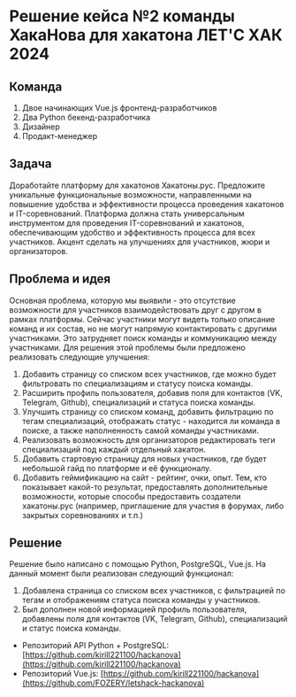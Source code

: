 # Решение кейса №2 команды ХакаНова для хакатона ЛЕТ'С ХАК 2024

## Команда
1. Двое начинающих Vue.js фронтенд-разработчиков
2. Два Python бекенд-разработчика
3. Дизайнер
4. Продакт-менеджер

## Задача
Доработайте платформу для хакатонов Хакатоны.рус. Предложите уникальные функциональные возможности, направленными на повышение удобства и эффективности процесса проведения хакатонов и IT-соревнований. Платформа должна стать универсальным инструментом для проведения IT-соревнований и хакатонов, обеспечивающим удобство и эффективность процесса для всех участников. Акцент сделать на улучшениях для участников, жюри и организаторов.

## Проблема и идея
Основная проблема, которую мы выявили - это отсутствие возможности для участников взаимодействовать друг с другом в рамках платформы. Сейчас участники могут видеть только описание команд и их состав, но не могут напрямую контактировать с другими участниками. Это затрудняет поиск команды и коммуникацию между участниками.
Для решения этой проблемы были предложено реализовать следующие улучшения:

1. Добавить страницу со списком всех участников, где можно будет фильтровать по специализациям и статусу поиска команды.
2. Расширить профиль пользователя, добавив поля для контактов (VK, Telegram, Github), специализаций и статуса поиска команды.
3. Улучшить страницу со списком команд, добавить фильтрацию по тегам специализаций, отображать статус - находится ли команда в поиске, а также наполненность самой команды участниками.
4. Реализовать возможность для организаторов редактировать теги специализаций под каждый отдельный хакатон.
5. Добавить стартовую страницу для новых участников, где будет небольшой гайд по платформе и её функционалу.
6. Добавить геймификацию на сайт - рейтинг, очки, опыт. Тем, кто показывает какой-то результат, предоставлять дополнительные возможности, которые способы предоставить создатели хакатоны.рус (например, приглашение для участия в форумах, либо закрытых соревнованиях и т.п.)

## Решение
Решение было написано с помощью Python, PostgreSQL, Vue.js.
На данный момент были реализован следующий функционал:
1. Добавлена страница со списком всех участников, с фильтрацией по тегам и отображениям статуса поиска команды у участников.
2. Был дополнен новой информацией профиль пользователя, добавлены поля для контактов (VK, Telegram, Github), специализаций и статус поиска команды.

- Репозиторий API Python + PostgreSQL: [https://github.com/kirill221100/hackanova](https://github.com/kirill221100/hackanova)
- Репозиторий Vue.js: [https://github.com/kirill221100/hackanova](https://github.com/FOZERY/letshack-hackanova)
